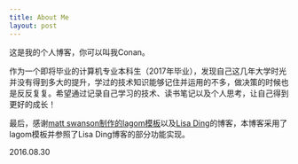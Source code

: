 ```yaml
---
title: About Me
layout: post
---
```


这是我的个人博客，你可以叫我Conan。

作为一个即将毕业的计算机专业本科生（2017年毕业），发现自己这几年大学时光并没有得到多大的提升，学过的技术知识能够记住并运用的不多，做决策的时候也是反反复复。希望通过记录自己学习的技术、读书笔记以及个人思考，让自己得到更好的成长！

最后，感谢[matt swanson制作的lagom模板](https://github.com/swanson/lagom)以及[Lisa Ding](http://dinglisa.com/)的博客，本博客采用了lagom模板并参照了Lisa Ding博客的部分功能实现。

2016.08.30